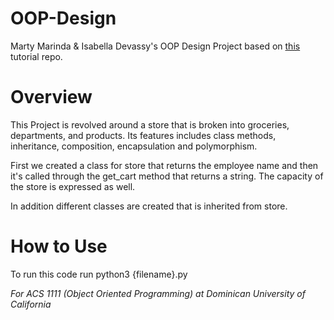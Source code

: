 # OOP-Design
Marty Marinda & Isabella Devassy's OOP Design Project based on [this](https://github.com/Tech-at-DU/ACS-1111-Object-Oriented-Programming/blob/master/Lessons/oop_design_challenge.md) tutorial repo.

# Overview
This Project is revolved around a store that is broken into groceries, departments, and products. Its features includes class methods, inheritance, composition, encapsulation and polymorphism.

First we created a class for store that returns the employee name and then it's called through the get_cart method that returns a string. The capacity of the store is expressed as well.

In addition different classes are created that is inherited from store.

# How to Use
To run this code run python3 {filename}.py

*For ACS 1111 (Object Oriented Programming) at Dominican University of California*
